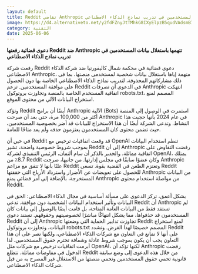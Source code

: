 ```yaml
---
layout: default
title: Reddit تقاضي Anthropic لاستخدام بيانات المستخدمين في تدريب نماذج الذكاء الاصطناعي.
image: https://d4.alternativeto.net/y2fdFZnyJtTMhkG8IXyElpzB5qudVAdsmB7QRkx377A/rs:fill:1520:760:0/g:ce:0:0/YWJzOi8vZGlzdC9jb250ZW50LzE3NDkxNjUyMjA1MDcucG5n.png
category: التقنية
date: 2025-06-06
---
```


**دعوى قضائية رفعتها Reddit ضد Anthropic تتهمها باستغلال بيانات المستخدمين في تدريب نماذج الذكاء الاصطناعي**

رفعت شركة Reddit دعوى قضائية في محكمة شمال كاليفورنيا ضد شركة الذكاء الاصطناعي Anthropic، متهمة إياها باستغلال بيانات شخصية لمستخدمي منصتها، بما في ذلك مشاركاتهم المحذوفة، لتدريب نماذج الذكاء الاصطناعي الخاصة بها دون الحصول على موافقة المستخدمين. تزعم Reddit في الدعوى أن تصرفات Anthropic انتهكت اتفاقية المستخدم الخاصة بالمنصة وتجاوزت بروتوكول robots.txt، المصمم لمنع استخراج البيانات الآلي من محتوى الموقع.

وتؤكد Reddit أيضًا أن برامج Anthropic الآلية (Bots) استمرت في الوصول إلى المنصة أكثر من 100,000 مرة، حتى بعد أن صرحت Anthropic في عام 2024 بأنها حجبت هذا النشاط. وتدعي الشركة أيضًا أن هذا الاستخراج للبيانات قد أضر بخصوصية المستخدمين، حيث تضمن محتوى كان المستخدمون يعتزمون حذفه ولم يعد متاحًا للعامة.

في حين أن Reddit قد وقعت اتفاقيات ترخيص مع OpenAI تنظم استخدام البيانات بموجب شروط خصوصية واضحة، تشير Reddit إلى أن Anthropic رفضت التفاوض على اتفاقية مماثلة. والجدير بالذكر أن سام ألتمان، الرئيس التنفيذي لشركة OpenAI، يمتلك 8.7٪ من Reddit وكان عضوًا سابقًا في مجلس إدارتها. من جانبها، صرحت Anthropic علنًا بأنها لا تتفق مع مزاعم Reddit وتعتزم الطعن في القضية بقوة. تسعى Reddit للحصول على تعويضات عن الأضرار واسترداد الأرباح التي حققتها Anthropic من البيانات المستخرجة، بالإضافة إلى أمر قضائي يمنع Anthropic من مواصلة استخدام محتوى Reddit.

بشكل أعمق، تركز الدعوى على مسألة أساسية في مجال الذكاء الاصطناعي: الحق في البيانات وتأثير استخدام البيانات الشخصية دون موافقة. تدعي Reddit أن Anthropic لم تستفد فقط من البيانات العامة المتاحة، بل قامت أيضًا بالوصول إلى بيانات كان المستخدمون قد حذفواها، مما يشكل انتهاكًا مباشرًا لخصوصيتهم وحقوقهم. تستند دعوى Reddit إلى أن Anthropic تجاوزت تدابير الحماية التي وضعتها Reddit لمنع استخراج البيانات، وتجاوزت بروتوكول robots.txt المصمم خصيصًا لهذا الغرض. وتشدد Reddit على أنها لا تمانع في التعاون مع شركات الذكاء الاصطناعي، ولكنها تصر على أن هذا التعاون يجب أن يكون بموجب شروط عادلة وشفافة تحترم حقوق المستخدمين. لذا أبرمت اتفاقيات ترخيص مع شركات مثل OpenAI، لكنها تؤكد أن Anthropic رفضت الدخول في مفاوضات مماثلة. تتطلع Reddit من خلال هذه الدعوى إلى وضع سابقة قانونية تحمي حقوق المستخدمين وتحمي منصتها من الاستغلال غير المصرح به من قبل شركات الذكاء الاصطناعي.
